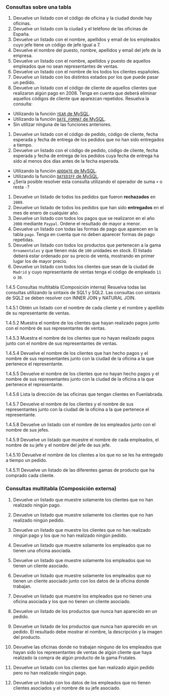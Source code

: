 ### Consultas sobre una tabla

1. Devuelve un listado con el código de oficina y la ciudad donde hay oficinas.
2. Devuelve un listado con la ciudad y el teléfono de las oficinas de España.
3. Devuelve un listado con el nombre, apellidos y email de los empleados cuyo jefe tiene un código de jefe igual a 7.
4. Devuelve el nombre del puesto, nombre, apellidos y email del jefe de la empresa.
5. Devuelve un listado con el nombre, apellidos y puesto de aquellos empleados que no sean representantes de ventas.
6. Devuelve un listado con el nombre de los todos los clientes españoles.
7. Devuelve un listado con los distintos estados por los que puede pasar un pedido.
8. Devuelve un listado con el código de cliente de aquellos clientes que realizaron algún pago en 2008. Tenga en cuenta que deberá eliminar aquellos códigos de cliente que aparezcan repetidos. Resuelva la consulta:

- Utilizando la función [`YEAR` de MySQL](https://dev.mysql.com/doc/refman/5.5/en/date-and-time-functions.html#function_year).
- Utilizando la función [`DATE_FORMAT` de MySQL](https://dev.mysql.com/doc/refman/5.5/en/date-and-time-functions.html#function_date-format).
- Sin utilizar ninguna de las funciones anteriores.

1. Devuelve un listado con el código de pedido, código de cliente, fecha esperada y fecha de entrega de los pedidos que no han sido entregados a tiempo.
2. Devuelve un listado con el código de pedido, código de cliente, fecha esperada y fecha de entrega de los pedidos cuya fecha de entrega ha sido al menos dos días antes de la fecha esperada.

- Utilizando la función [`ADDDATE` de MySQL](https://dev.mysql.com/doc/refman/5.5/en/date-and-time-functions.html#function_adddate).
- Utilizando la función [`DATEDIFF` de MySQL](https://dev.mysql.com/doc/refman/5.5/en/date-and-time-functions.html#function_datediff).
- ¿Sería posible resolver esta consulta utilizando el operador de suma `+` o resta `-`?

1. Devuelve un listado de todos los pedidos que fueron **rechazados** en `2009`.
2. Devuelve un listado de todos los pedidos que han sido **entregados** en el mes de enero de cualquier año.
3. Devuelve un listado con todos los pagos que se realizaron en el año `2008` mediante `Paypal`. Ordene el resultado de mayor a menor.
4. Devuelve un listado con todas las formas de pago que aparecen en la tabla `pago`. Tenga en cuenta que no deben aparecer formas de pago repetidas.
5. Devuelve un listado con todos los productos que pertenecen a la gama `Ornamentales` y que tienen más de `100` unidades en stock. El listado deberá estar ordenado por su precio de venta, mostrando en primer lugar los de mayor precio.
6. Devuelve un listado con todos los clientes que sean de la ciudad de `Madrid` y cuyo representante de ventas tenga el código de empleado `11` o `30`.

1.4.5 Consultas multitabla (Composición interna)
Resuelva todas las consultas utilizando la sintaxis de SQL1 y SQL2. Las consultas con sintaxis de SQL2 se deben resolver con INNER JOIN y NATURAL JOIN.

1.4.5.1 Obtén un listado con el nombre de cada cliente y el nombre y apellido de su representante de ventas.

1.4.5.2 Muestra el nombre de los clientes que hayan realizado pagos junto con el nombre de sus representantes de ventas.

1.4.5.3 Muestra el nombre de los clientes que no hayan realizado pagos junto con el nombre de sus representantes de ventas.

1.4.5.4 Devuelve el nombre de los clientes que han hecho pagos y el nombre de sus representantes junto con la ciudad de la oficina a la que pertenece el representante.

1.4.5.5 Devuelve el nombre de los clientes que no hayan hecho pagos y el nombre de sus representantes junto con la ciudad de la oficina a la que pertenece el representante.

1.4.5.6 Lista la dirección de las oficinas que tengan clientes en Fuenlabrada.

1.4.5.7 Devuelve el nombre de los clientes y el nombre de sus representantes junto con la ciudad de la oficina a la que pertenece el representante.

1.4.5.8 Devuelve un listado con el nombre de los empleados junto con el nombre de sus jefes.

1.4.5.9 Devuelve un listado que muestre el nombre de cada empleados, el nombre de su jefe y el nombre del jefe de sus jefe.

1.4.5.10 Devuelve el nombre de los clientes a los que no se les ha entregado a tiempo un pedido.

1.4.5.11 Devuelve un listado de las diferentes gamas de producto que ha comprado cada cliente.


### Consultas multitabla (Composición externa)

1. Devuelve un listado que muestre solamente los clientes que no han realizado ningún pago.

2. Devuelve un listado que muestre solamente los clientes que no han realizado ningún pedido.

3. Devuelve un listado que muestre los clientes que no han realizado ningún pago y los que no han realizado ningún pedido.

4. Devuelve un listado que muestre solamente los empleados que no tienen una oficina asociada.

5. Devuelve un listado que muestre solamente los empleados que no tienen un cliente asociado.

6. Devuelve un listado que muestre solamente los empleados que no tienen un cliente asociado junto con los datos de la oficina donde trabajan.

7. Devuelve un listado que muestre los empleados que no tienen una oficina asociada y los que no tienen un cliente asociado.

8. Devuelve un listado de los productos que nunca han aparecido en un pedido.

9. Devuelve un listado de los productos que nunca han aparecido en un pedido. El resultado debe mostrar el nombre, la descripción y la imagen del producto.

10. Devuelve las oficinas donde no trabajan ninguno de los empleados que hayan sido los representantes de ventas de algún cliente que haya realizado la compra de algún producto de la gama Frutales.

11. Devuelve un listado con los clientes que han realizado algún pedido pero no han realizado ningún pago.

12. Devuelve un listado con los datos de los empleados que no tienen clientes asociados y el nombre de su jefe asociado.